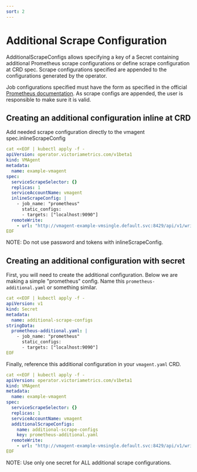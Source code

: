 ```yaml
---
sort: 2
---
```


# Additional Scrape Configuration

AdditionalScrapeConfigs allows specifying a key of a Secret containing
additional Prometheus scrape configurations or define scrape configuration at CRD spec.
Scrape configurations specified
are appended to the configurations generated by the operator.

Job configurations specified must have the form as specified in the official
[Prometheus documentation](
https://prometheus.io/docs/prometheus/latest/configuration/configuration/#scrape_config).
As scrape configs are appended, the user is responsible to make sure it is
valid. 

## Creating an additional configuration inline at CRD

  Add needed scrape configuration directly to the vmagent spec.inlineScrapeConfig
 
```yaml
cat <<EOF | kubectl apply -f -
apiVersion: operator.victoriametrics.com/v1beta1
kind: VMAgent
metadata:
  name: example-vmagent
spec:
  serviceScrapeSelector: {}
  replicas: 1
  serviceAccountName: vmagent
  inlineScrapeConfig: |
    - job_name: "prometheus"
      static_configs:
      - targets: ["localhost:9090"]
  remoteWrite:
    - url: "http://vmagent-example-vmsingle.default.svc:8429/api/v1/write"
EOF
```

NOTE: Do not use password and tokens with inlineScrapeConfig.


## Creating an additional configuration with secret

First, you will need to create the additional configuration.
Below we are making a simple "prometheus" config.  Name this
`prometheus-additional.yaml` or something similar.

```yaml
cat <<EOF | kubectl apply -f -
apiVersion: v1
kind: Secret
metadata:
  name: additional-scrape-configs
stringData:
  prometheus-additional.yaml: |
    - job_name: "prometheus"
      static_configs:
      - targets: ["localhost:9090"]
EOF
```

Finally, reference this additional configuration in your `vmagent.yaml` CRD.

```yaml
cat <<EOF | kubectl apply -f -
apiVersion: operator.victoriametrics.com/v1beta1
kind: VMAgent
metadata:
  name: example-vmagent
spec:
  serviceScrapeSelector: {}
  replicas: 1
  serviceAccountName: vmagent
  additionalScrapeConfigs:
    name: additional-scrape-configs
    key: prometheus-additional.yaml
  remoteWrite:
    - url: "http://vmagent-example-vmsingle.default.svc:8429/api/v1/write"
EOF
```

NOTE: Use only one secret for ALL additional scrape configurations.

